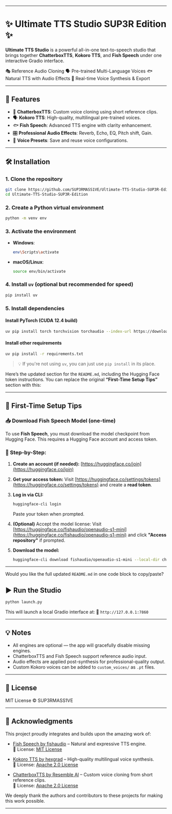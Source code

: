 
---

# ✨ Ultimate TTS Studio SUP3R Edition ✨

**Ultimate TTS Studio** is a powerful all-in-one text-to-speech studio that brings together **ChatterboxTTS**, **Kokoro TTS**, and **Fish Speech** under one interactive Gradio interface.

🎭 Reference Audio Cloning
🗣️ Pre-trained Multi-Language Voices
🐟 Natural TTS with Audio Effects
🎵 Real-time Voice Synthesis & Export

---

## 🚀 Features

* 🎤 **ChatterboxTTS**: Custom voice cloning using short reference clips.
* 🗣️ **Kokoro TTS**: High-quality, multilingual pre-trained voices.
* 🐟 **Fish Speech**: Advanced TTS engine with clarity enhancement.
* 🎛️ **Professional Audio Effects**: Reverb, Echo, EQ, Pitch shift, Gain.
* 💾 **Voice Presets**: Save and reuse voice configurations.

---

## 🛠️ Installation

### 1. Clone the repository

```bash
git clone https://github.com/SUP3RMASS1VE/Ultimate-TTS-Studio-SUP3R-Edition.git
cd Ultimate-TTS-Studio-SUP3R-Edition
```

### 2. Create a Python virtual environment

```bash
python -m venv env
```

### 3. Activate the environment

* **Windows**:

  ```bash
  env\Scripts\activate
  ```

* **macOS/Linux**:

  ```bash
  source env/bin/activate
  ```

### 4. Install `uv` (optional but recommended for speed)

```bash
pip install uv
```

### 5. Install dependencies

#### Install PyTorch (CUDA 12.4 build)

```bash
uv pip install torch torchvision torchaudio --index-url https://download.pytorch.org/whl/cu128
```

#### Install other requirements

```bash
uv pip install -r requirements.txt
```

> 💡 If you're not using `uv`, you can just use `pip install` in its place.

Here’s the updated section for the `README.md`, including the Hugging Face token instructions. You can replace the original **“First-Time Setup Tips”** section with this:

---

## 🧠 First-Time Setup Tips

### 📥 Download Fish Speech Model (one-time)

To use **Fish Speech**, you must download the model checkpoint from Hugging Face. This requires a Hugging Face account and access token.

### 🔐 Step-by-Step:

1. **Create an account (if needed):**
   [https://huggingface.co/join](https://huggingface.co/join)

2. **Get your access token:**
   Visit [https://huggingface.co/settings/tokens](https://huggingface.co/settings/tokens) and create a **read token**.

3. **Log in via CLI:**

   ```bash
   huggingface-cli login
   ```

   Paste your token when prompted.

4. **(Optional)** Accept the model license:
   Visit [https://huggingface.co/fishaudio/openaudio-s1-mini](https://huggingface.co/fishaudio/openaudio-s1-mini) and click **"Access repository"** if prompted.

5. **Download the model:**

   ```bash
   huggingface-cli download fishaudio/openaudio-s1-mini --local-dir checkpoints/openaudio-s1-mini
   ```

---

Would you like the full updated `README.md` in one code block to copy/paste?


## ▶️ Run the Studio

```bash
python launch.py
```

This will launch a local Gradio interface at:
📍 `http://127.0.0.1:7860`

---

## 💡 Notes

* All engines are optional — the app will gracefully disable missing engines.
* ChatterboxTTS and Fish Speech support reference audio input.
* Audio effects are applied post-synthesis for professional-quality output.
* Custom Kokoro voices can be added to `custom_voices/` as `.pt` files.

---

## 📜 License

MIT License © SUP3RMASS1VE

---

## 🙏 Acknowledgments

This project proudly integrates and builds upon the amazing work of:

- [Fish Speech by fishaudio](https://github.com/fishaudio/fish-speech) – Natural and expressive TTS engine.  
  📜 License: [MIT License](https://github.com/fishaudio/fish-speech/blob/main/LICENSE)

- [Kokoro TTS by hexgrad](https://github.com/hexgrad/kokoro) – High-quality multilingual voice synthesis.  
  📜 License: [Apache 2.0 License](https://github.com/hexgrad/kokoro/blob/main/LICENSE)

- [ChatterboxTTS by Resemble AI](https://github.com/resemble-ai/chatterbox) – Custom voice cloning from short reference clips.  
  📜 License: [Apache 2.0 License](https://github.com/resemble-ai/chatterbox/blob/main/LICENSE)

We deeply thank the authors and contributors to these projects for making this work possible.

---

